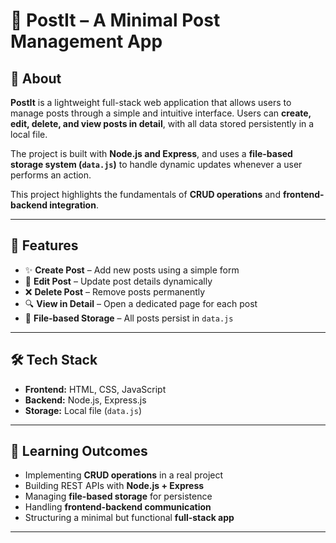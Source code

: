 # 📌 PostIt – A Minimal Post Management App  

## 📝 About  
**PostIt** is a lightweight full-stack web application that allows users to manage posts through a simple and intuitive interface. Users can **create, edit, delete, and view posts in detail**, with all data stored persistently in a local file.  

The project is built with **Node.js and Express**, and uses a **file-based storage system (`data.js`)** to handle dynamic updates whenever a user performs an action.  

This project highlights the fundamentals of **CRUD operations** and **frontend-backend integration**.  

---

## 🚀 Features  
- ✨ **Create Post** – Add new posts using a simple form  
- 📝 **Edit Post** – Update post details dynamically  
- ❌ **Delete Post** – Remove posts permanently  
- 🔍 **View in Detail** – Open a dedicated page for each post  
- 💾 **File-based Storage** – All posts persist in `data.js`  

---

## 🛠️ Tech Stack  
- **Frontend:** HTML, CSS, JavaScript  
- **Backend:** Node.js, Express.js  
- **Storage:** Local file (`data.js`)  

---
## 🎯 Learning Outcomes  
- Implementing **CRUD operations** in a real project  
- Building REST APIs with **Node.js + Express**  
- Managing **file-based storage** for persistence  
- Handling **frontend-backend communication**  
- Structuring a minimal but functional **full-stack app**  

---
 
